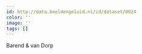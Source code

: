```yaml
---
id: http://data.beeldengeluid.nl/id/dataset/0024
color: ''
image: ''
tags: []
---
```


Barend & van Dorp
